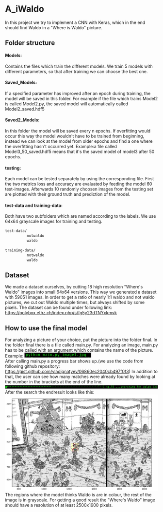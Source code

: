# A_iWaldo

In this project we try to implement a CNN with Keras, which in the end should find Waldo in a "Where is Waldo" picture.

## Folder structure

#### Models:

Contains the files which train the different models. We train 5 models with different parameters, so that after training
we can choose the best one.

#### Saved_Models:

If a specified parameter has improved after an epoch during training, the model will be saved in this folder.
For example if the file which trains Model2 is called Model2.py, the saved model will automatically called Model2_saved.hdf5

#### Saved2_Models:

In this folder the model will be saved every n epochs. If overfitting would occur this way the model wouldn't have to be trained
from beginning, instead we can look at the model from older epochs and find a one where the overfitting hasn't occurred yet.
Example:a file called Model3_50_saved.hdf5 means that it's the saved model of model3 after 50 epochs.

#### testing:

Each model can be tested separately by using the corresponding file.
First the two metrics loss and accuracy are evaluated by feeding the model 60 test-images.
Afterwards 10 randomly choosen images from the testing set are plotted with their ground truth and prediction of the model.

#### test-data and training-data:

Both have two subfolders which are named according to the labels.
We use 64x64 grayscale images for training and testing.

```
test-data/
          notwaldo
          waldo
          
training-data/
          notwaldo
          waldo
```

## Dataset

We made a dataset ourselves, by cutting 18 high resolution "Where's Waldo" images
into small 64x64 versions. This way we generated a dataset with 59051 images. In order to get
a ratio of nearly 1:1 waldo and not waldo pictures, we cut out Waldo multiple times, but always shifted by some pixels.
The dataset can be found under following link: https://polybox.ethz.ch/index.php/s/fg5y23dTNYxkmvk

## How to use the final model

For analyzing a picture of your choice, put the picture into the folder final.
In the folder final there is a file called main.py.
For analyzing an image, main.py has to be called with an argument which contains the name of the picture.
Example:
![Alt text](howto1.png?raw=true "Example1")<br />
After calling main.py a progress bar shows up.(we use the code from following github repository: https://gist.github.com/vladignatyev/06860ec2040cb497f0f3)
In addition to that, the user can see how many matches were already found by looking at the number in the brackets at the end of the line.
![Alt text](howto2.png?raw=true "Example2")<br />
After the search the endresult looks like this:
![Alt text](figure1.png?raw=true "Example3")
The regions where the model thinks Waldo is are in colour, the rest of the image is in grayscale.
For getting a good result the "Where's Waldo" image should have a resolution of at least 2500x1600 pixels.
